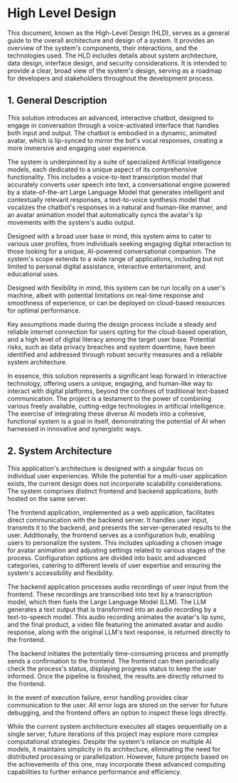 # High Level Design

This document, known as the High-Level Design (HLD), serves as a general guide to the overall architecture and design of a system. It provides an overview of the system's components, their interactions, and the technologies used. The HLD includes details about system architecture, data design, interface design, and security considerations. It is intended to provide a clear, broad view of the system's design, serving as a roadmap for developers and stakeholders throughout the development process.

## 1. General Description

This solution introduces an advanced, interactive chatbot, designed to engage in conversation through a voice-activated interface that handles both input and output. The chatbot is embodied in a dynamic, animated avatar, which is lip-synced to mirror the bot's vocal responses, creating a more immersive and engaging user experience.

The system is underpinned by a suite of specialized Artificial Intelligence models, each dedicated to a unique aspect of its comprehensive functionality. This includes a voice-to-text transcription model that accurately converts user speech into text, a conversational engine powered by a state-of-the-art Large Language Model that generates intelligent and contextually relevant responses, a text-to-voice synthesis model that vocalizes the chatbot's responses in a natural and human-like manner, and an avatar animation model that automatically syncs the avatar's lip movements with the system's audio output.

Designed with a broad user base in mind, this system aims to cater to various user profiles, from individuals seeking engaging digital interaction to those looking for a unique, AI-powered conversational companion. The system's scope extends to a wide range of applications, including but not limited to personal digital assistance, interactive entertainment, and educational uses.

Designed with flexibility in mind, this system can be run locally on a user's machine, albeit with potential limitations on real-time response and smoothness of experience, or can be deployed on cloud-based resources for optimal performance. 

Key assumptions made during the design process include a steady and reliable internet connection for users opting for the cloud-based operation, and a high level of digital literacy among the target user base. Potential risks, such as data privacy breaches and system downtime, have been identified and addressed through robust security measures and a reliable system architecture.

In essence, this solution represents a significant leap forward in interactive technology, offering users a unique, engaging, and human-like way to interact with digital platforms, beyond the confines of traditional text-based communication. The project is a testament to the power of combining various freely available, cutting-edge technologies in artificial intelligence. The exercise of integrating these diverse AI models into a cohesive, functional system is a goal in itself, demonstrating the potential of AI when harnessed in innovative and synergistic ways.

## 2. System Architecture

This application's architecture is designed with a singular focus on individual user experiences. While the potential for a multi-user application exists, the current design does not incorporate scalability considerations. The system comprises distinct frontend and backend applications, both hosted on the same server.

The frontend application, implemented as a web application, facilitates direct communication with the backend server. It handles user input, transmits it to the backend, and presents the server-generated results to the user. Additionally, the frontend serves as a configuration hub, enabling users to personalize the system. This includes uploading a chosen image for avatar animation and adjusting settings related to various stages of the process. Configuration options are divided into basic and advanced categories, catering to different levels of user expertise and ensuring the system's accessibility and flexibility.

The backend application processes audio recordings of user input from the frontend. These recordings are transcribed into text by a transcription model, which then fuels the Large Language Model (LLM). The LLM generates a text output that is transformed into an audio recording by a text-to-speech model. This audio recording animates the avatar's lip sync, and the final product, a video file featuring the animated avatar and audio response, along with the original LLM's text response, is returned directly to the frontend.

The backend initiates the potentially time-consuming process and promptly sends a confirmation to the frontend. The frontend can then periodically check the process's status, displaying progress status to keep the user informed. Once the pipeline is finished, the results are directly returned to the frontend.

In the event of execution failure, error handling provides clear communication to the user. All error logs are stored on the server for future debugging, and the frontend offers an option to inspect these logs directly.

While the current system architecture executes all stages sequentially on a single server, future iterations of this project may explore more complex computational strategies. Despite the system's reliance on multiple AI models, it maintains simplicity in its architecture, eliminating the need for distributed processing or parallelization. However, future projects based on the achievements of this one, may incorporate these advanced computing capabilities to further enhance performance and efficiency.
